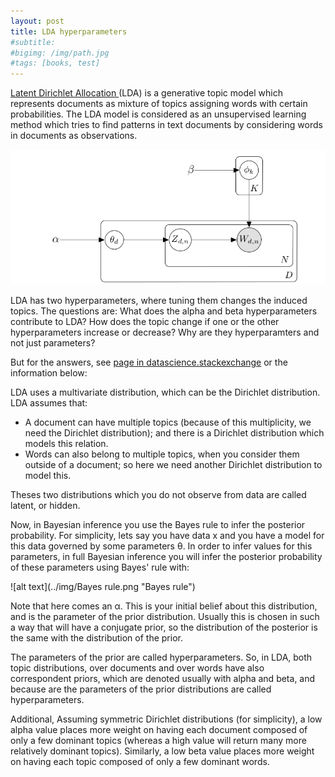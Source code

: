```yaml
---
layout: post
title: LDA hyperparameters
#subtitle: 
#bigimg: /img/path.jpg
#tags: [books, test]
---
```


[Latent Dirichlet Allocation ](https://en.wikipedia.org/wiki/Latent_Dirichlet_allocation) (LDA) is a generative topic model which represents documents as mixture of topics assigning words with certain probabilities. The LDA model is considered as an unsupervised learning method which tries to find patterns in text documents by considering words in documents as observations.

![alt text](../img/LDA.png "Latent Dirichlet Allocation graphical representation")


LDA has two hyperparameters, where tuning them changes the induced topics. The questions are: What does the alpha and beta hyperparameters contribute to LDA? How does the topic change if one or the other hyperparameters increase or decrease? Why are they hyperparamters and not just parameters?

But for the answers, see [page in datascience.stackexchange](https://datascience.stackexchange.com/questions/199/what-does-the-alpha-and-beta-hyperparameters-contribute-to-in-latent-dirichlet-a) or the information below:

LDA uses a multivariate distribution, which can be the Dirichlet distribution. LDA assumes that:
 - A document can have multiple topics (because of this multiplicity, we need the Dirichlet distribution); and there is a Dirichlet distribution which models this relation.
 - Words can also belong to multiple topics, when you consider them outside of a document; so here we need another Dirichlet distribution to model this.
 
Theses two distributions which you do not observe from data are called latent, or hidden.

Now, in Bayesian inference you use the Bayes rule to infer the posterior probability. For simplicity, lets say you have data x and you have a model for this data governed by some parameters θ. In order to infer values for this parameters, in full Bayesian inference you will infer the posterior probability of these parameters using Bayes' rule with:

![alt text](../img/Bayes rule.png "Bayes rule")

Note that here comes an α. This is your initial belief about this distribution, and is the parameter of the prior distribution. Usually this is chosen in such a way that will have a conjugate prior, so the distribution of the posterior is the same with the distribution of the prior.

The parameters of the prior are called hyperparameters. So, in LDA, both topic distributions, over documents and over words have also correspondent priors, which are denoted usually with alpha and beta, and because are the parameters of the prior distributions are called hyperparameters.

Additional, Assuming symmetric Dirichlet distributions (for simplicity), a low alpha value places more weight on having each document composed of only a few dominant topics (whereas a high value will return many more relatively dominant topics). Similarly, a low beta value places more weight on having each topic composed of only a few dominant words.


